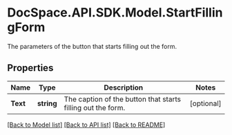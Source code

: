 # DocSpace.API.SDK.Model.StartFillingForm
The parameters of the button that starts filling out the form.

## Properties

Name | Type | Description | Notes
------------ | ------------- | ------------- | -------------
**Text** | **string** | The caption of the button that starts filling out the form. | [optional] 

[[Back to Model list]](../README.md#documentation-for-models) [[Back to API list]](../README.md#documentation-for-api-endpoints) [[Back to README]](../README.md)

